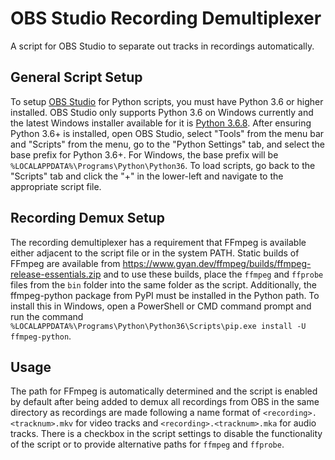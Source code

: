 # OBS Studio Recording Demultiplexer

A script for OBS Studio to separate out tracks in recordings automatically.


## General Script Setup

To setup [OBS Studio](https://obsproject.com/) for Python scripts, you must have Python 3.6 or higher installed. OBS Studio only supports Python 3.6 on Windows currently and the latest Windows installer available for it is [Python 3.6.8](https://www.python.org/ftp/python/3.6.8/python-3.6.8-amd64.exe). After ensuring Python 3.6+ is installed, open OBS Studio, select "Tools" from the menu bar and "Scripts" from the menu, go to the "Python Settings" tab, and select the base prefix for Python 3.6+. For Windows, the base prefix will be `%LOCALAPPDATA%\Programs\Python\Python36`. To load scripts, go back to the "Scripts" tab and click the "+" in the lower-left and navigate to the appropriate script file.


## Recording Demux Setup

The recording demultiplexer has a requirement that FFmpeg is available either adjacent to the script file or in the system PATH. Static builds of FFmpeg are available from https://www.gyan.dev/ffmpeg/builds/ffmpeg-release-essentials.zip and to use these builds, place the `ffmpeg` and `ffprobe` files from the `bin` folder into the same folder as the script. Additionally, the ffmpeg-python package from PyPI must be installed in the Python path. To install this in Windows, open a PowerShell or CMD command prompt and run the command `%LOCALAPPDATA%\Programs\Python\Python36\Scripts\pip.exe install -U ffmpeg-python`.


## Usage

The path for FFmpeg is automatically determined and the script is enabled by default after being added to demux all recordings from OBS in the same directory as recordings are made following a name format of `<recording>.<tracknum>.mkv` for video tracks and `<recording>.<tracknum>.mka` for audio tracks. There is a checkbox in the script settings to disable the functionality of the script or to provide alternative paths for `ffmpeg` and `ffprobe`.
